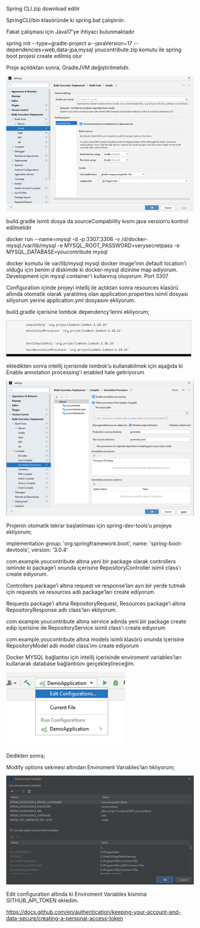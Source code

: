 Spring CLI.zip download edilir

SpringCLI/bin klasöründe ki spring.bat çalıştırılır.

Fakat çalışması için Java17’ye ihtiyacı bulunmaktadır

spring init --type=gradle-project a--javaVersion=17 --dependencies=web,data-jpa,mysql youcontribute.zip komutu ile
spring boot projesi create edilmiş olur

Proje açıldıktan sonra; GradleJVM değiştirilmelidir.

![img_3.png](images/img_3.png)

build.gradle isimli dosya da sourceCompability kısmı java version’u kontrol edilmelidir

docker run --name=mysql -d -p 3307:3306 -v /d/docker-mysql:/var/lib/mysql -e MYSQL_ROOT_PASSWORD=verysecretpass -e
MYSQL_DATABASE=youcontribute mysql

docker komutu ile var/lib/mysql mysql docker image’inin default location’i olduğu için benim d diskimde ki docker-mysql
dizinine map ediyorum. Development için mysql container’i kullanmış oluyorum. Port 3307

Configuration içinde projeyi intellij ile açtıktan sonra resources klasörü altında otomatik olarak yaratılmış olan
application.properties isimli dosyası siliyorum yerine application.yml dosyasını ekliyorum.

build.gradle içerisine lombok dependency’lerini ekliyorum;

![img.png](images/img.png)

ekledikten sonra intellij içerisinde lombok’u kullanabilmek için aşağıda ki Enable annotation processing'i enabled hale
getiriyorum

![img_1.png](images/img_1.png)

Projenin otomatik tekrar başlatılması için spring-dev-tools’u projeye ekliyorum;

implementation group: 'org.springframework.boot', name: 'spring-boot-devtools', version: '3.0.4'

com.example.youcontribute altına yeni bir package olarak controllers isminde ki package’i onunda içerisine RepositoryController isimli class’ı create ediyorum. 

Controllers package’i altına request ve response’ları ayrı bir yerde tutmak için requests ve resources adlı package’ları create ediyorum.

Requests package’i altına RepositoryRequest, Resources package’i altına RepositoryResponse adlı class’ları ekliyorum.

com.example.youcontribute altına service adında yeni bir package create edip içerisine de RepositoryService isimli class’ı create ediyorum

com.example.youcontribute altına models isimli klasörü onunda içerisine RepositoryModel adlı model class’ımı create ediyorum

Docker MYSQL bağlantısı için intellij içerisinde enviroment variables’ları kullanarak database bağlantısını gerçekleştireceğim.

![img_2.png](images/img_2.png)

Dedikten sonra;

Modify options sekmesi altından Enviroment Variables’ları tıklıyorum;

![img_4.png](images/img_4.png)

Edit configuration altinda ki Enviroment Variables kismina GITHUB_API_TOKEN ekledim.

https://docs.github.com/en/authentication/keeping-your-account-and-data-secure/creating-a-personal-access-token

